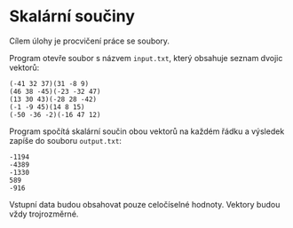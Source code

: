 # Skalární součiny

Cílem úlohy je procvičení práce se soubory.

Program otevře soubor s názvem `input.txt`, který obsahuje seznam dvojic vektorů:

```
(-41 32 37)(31 -8 9)
(46 38 -45)(-23 -32 47)
(13 30 43)(-28 28 -42)
(-1 -9 45)(14 8 15)
(-50 -36 -2)(-16 47 12)
```

Program spočítá skalární součin obou vektorů na každém řádku a výsledek zapíše do souboru `output.txt`:

```
-1194
-4389
-1330
589
-916
```

Vstupní data budou obsahovat pouze celočíselné hodnoty. Vektory budou vždy trojrozměrné.

